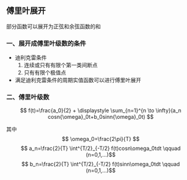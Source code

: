 ## 傅里叶展开
部分函数可以展开为正弦和余弦函数的和
### 一、展开成傅里叶级数的条件
* 迪利克雷条件
   1. 连续或只有有限个第一类间断点
   2. 只有有限个极值点
* 满足迪利克雷条件的周期实值函数可以进行傅里叶展开
###  二、傅里叶级数
$$ f(t)=\frac{a_0}{2} + \displaystyle \sum_{n=1}^{n \to \infty}(a_n cosn{\omega}_0t+b_0sinn{\omega}_0t) $$

其中
$$ \omega_0=\frac{2\pi}{T} $$
$$ a_n=\frac{2}{T} \int^{T/2}_{-T/2} f(t)cosn\omega_0tdt \qquad (n=0,1,...)$$
$$ b_n=\frac{2}{T} \int^{T/2}_{-T/2} f(t)sinn\omega_0tdt \qquad (n=0,1,...)$$



